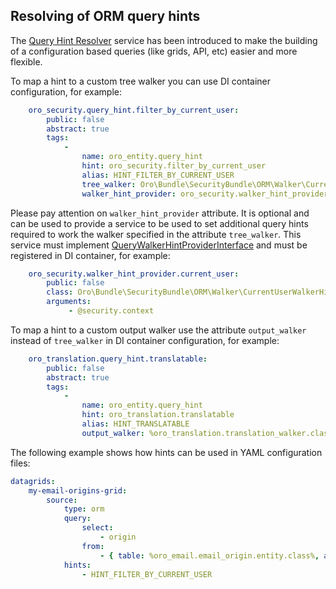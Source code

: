 ## Resolving of ORM query hints ##

The [Query Hint Resolver](./../../../../Component/DoctrineUtils/ORM/QueryHintResolver.php) service has been introduced to make the building of a configuration based queries (like grids, API, etc) easier and more flexible.

To map a hint to a custom tree walker you can use DI container configuration, for example:

```yaml
    oro_security.query_hint.filter_by_current_user:
        public: false
        abstract: true
        tags:
            -
                name: oro_entity.query_hint
                hint: oro_security.filter_by_current_user
                alias: HINT_FILTER_BY_CURRENT_USER
                tree_walker: Oro\Bundle\SecurityBundle\ORM\Walker\CurrentUserWalker
                walker_hint_provider: oro_security.walker_hint_provider.current_user
```

Please pay attention on `walker_hint_provider` attribute. It is optional and can be used to provide a service to be used to set additional query hints required to work the walker specified in the attribute `tree_walker`. This service must implement [QueryWalkerHintProviderInterface](./../../../../Component/DoctrineUtils/ORM/QueryWalkerHintProviderInterface.php) and must be registered in DI container, for example:

```yaml
    oro_security.walker_hint_provider.current_user:
        public: false
        class: Oro\Bundle\SecurityBundle\ORM\Walker\CurrentUserWalkerHintProvider
        arguments:
             - @security.context
```

To map a hint to a custom output walker use the attribute `output_walker` instead of `tree_walker` in DI container configuration, for example:

```yaml
    oro_translation.query_hint.translatable:
        public: false
        abstract: true
        tags:
            -
                name: oro_entity.query_hint
                hint: oro_translation.translatable
                alias: HINT_TRANSLATABLE
                output_walker: %oro_translation.translation_walker.class%
``` 

The following example shows how hints can be used in YAML configuration files:

``` yaml
datagrids:
    my-email-origins-grid:
        source:
            type: orm
            query:
                select:
                    - origin
                from:
                    - { table: %oro_email.email_origin.entity.class%, alias: origin }
            hints:
                - HINT_FILTER_BY_CURRENT_USER
```
